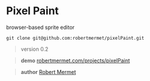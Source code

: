 # Pixel Paint

browser-based sprite editor

    git clone git@github.com:robertmermet/pixelPaint.git

> version 0.2

>**demo** [robertmermet.com/projects/pixelPaint](http://robertmermet.com/projects/pixelPaint)

>**author** [Robert Mermet](http://robertmermet.com)
